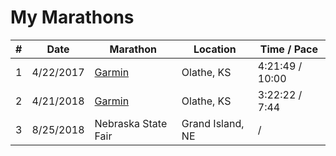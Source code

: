 
# My Marathons

| # | Date | Marathon | Location | Time / Pace | 
|---|------|----------|----------|-------------|
| 1 | 4/22/2017 | [Garmin](https://www.strava.com/activities/953442857) | Olathe, KS | 4:21:49 / 10:00 |
| 2 | 4/21/2018 | [Garmin](https://www.strava.com/activities/1522534013) | Olathe, KS | 3:22:22 / 7:44 |
| 3 | 8/25/2018 | Nebraska State Fair | Grand Island, NE | / |

